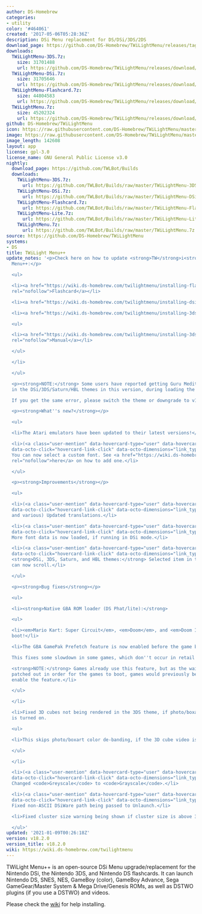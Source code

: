 ```yaml
---
author: DS-Homebrew
categories:
- utility
color: '#464061'
created: '2017-05-06T05:28:36Z'
description: DSi Menu replacement for DS/DSi/3DS/2DS
download_page: https://github.com/DS-Homebrew/TWiLightMenu/releases/tag/v18.2.0
downloads:
  TWiLightMenu-3DS.7z:
    size: 31701488
    url: https://github.com/DS-Homebrew/TWiLightMenu/releases/download/v18.2.0/TWiLightMenu-3DS.7z
  TWiLightMenu-DSi.7z:
    size: 31705646
    url: https://github.com/DS-Homebrew/TWiLightMenu/releases/download/v18.2.0/TWiLightMenu-DSi.7z
  TWiLightMenu-Flashcard.7z:
    size: 44804583
    url: https://github.com/DS-Homebrew/TWiLightMenu/releases/download/v18.2.0/TWiLightMenu-Flashcard.7z
  TWiLightMenu.7z:
    size: 45202324
    url: https://github.com/DS-Homebrew/TWiLightMenu/releases/download/v18.2.0/TWiLightMenu.7z
github: DS-Homebrew/TWiLightMenu
icon: https://raw.githubusercontent.com/DS-Homebrew/TWiLightMenu/master/booter/Twilight%2B%2B-animated%20icon-fix.gif
image: https://raw.githubusercontent.com/DS-Homebrew/TWiLightMenu/master/logo.png
image_length: 142608
layout: app
license: gpl-3.0
license_name: GNU General Public License v3.0
nightly:
  download_page: https://github.com/TWLBot/Builds
  downloads:
    TWiLightMenu-3DS.7z:
      url: https://github.com/TWLBot/Builds/raw/master/TWiLightMenu-3DS.7z
    TWiLightMenu-DSi.7z:
      url: https://github.com/TWLBot/Builds/raw/master/TWiLightMenu-DSi.7z
    TWiLightMenu-Flashcard.7z:
      url: https://github.com/TWLBot/Builds/raw/master/TWiLightMenu-Flashcard.7z
    TWiLightMenu-Lite.7z:
      url: https://github.com/TWLBot/Builds/raw/master/TWiLightMenu-Lite.7z
    TWiLightMenu.7z:
      url: https://github.com/TWLBot/Builds/raw/master/TWiLightMenu.7z
source: https://github.com/DS-Homebrew/TWiLightMenu
systems:
- DS
title: TWiLight Menu++
update_notes: '<p>Check here on how to update <strong>TW</strong>i<strong>L</strong>ight
  Menu++:</p>

  <ul>

  <li><a href="https://wiki.ds-homebrew.com/twilightmenu/installing-flashcard.html"
  rel="nofollow">Flashcard</a></li>

  <li><a href="https://wiki.ds-homebrew.com/twilightmenu/installing-dsi.html" rel="nofollow">DSi</a></li>

  <li><a href="https://wiki.ds-homebrew.com/twilightmenu/installing-3ds.html" rel="nofollow">3DS</a>

  <ul>

  <li><a href="https://wiki.ds-homebrew.com/twilightmenu/installing-3ds-manual.html"
  rel="nofollow">Manual</a></li>

  </ul>

  </li>

  </ul>

  <p><strong>NOTE:</strong> Some users have reported getting Guru Meditation Error
  in the DSi/3DS/Saturn/HBL themes in this version, during loading the ROM list.<br>

  If you get the same error, please switch the theme or downgrade to v18.1.0.</p>

  <p><strong>What''s new?</strong></p>

  <ul>

  <li>The Atari emulators have been updated to their latest versions!</li>

  <li>(<a class="user-mention" data-hovercard-type="user" data-hovercard-url="/users/Epicpkmn11/hovercard"
  data-octo-click="hovercard-link-click" data-octo-dimensions="link_type:self" href="https://github.com/Epicpkmn11">@Epicpkmn11</a>)
  You can now select a custom font. See <a href="https://wiki.ds-homebrew.com/twilightmenu/custom-fonts"
  rel="nofollow">here</a> on how to add one.</li>

  </ul>

  <p><strong>Improvements</strong></p>

  <ul>

  <li>(<a class="user-mention" data-hovercard-type="user" data-hovercard-url="/users/Epicpkmn11/hovercard"
  data-octo-click="hovercard-link-click" data-octo-dimensions="link_type:self" href="https://github.com/Epicpkmn11">@Epicpkmn11</a>
  and various) Updated translations.</li>

  <li>(<a class="user-mention" data-hovercard-type="user" data-hovercard-url="/users/Epicpkmn11/hovercard"
  data-octo-click="hovercard-link-click" data-octo-dimensions="link_type:self" href="https://github.com/Epicpkmn11">@Epicpkmn11</a>)
  More font data is now loaded, if running in DSi mode.</li>

  <li>(<a class="user-mention" data-hovercard-type="user" data-hovercard-url="/users/Epicpkmn11/hovercard"
  data-octo-click="hovercard-link-click" data-octo-dimensions="link_type:self" href="https://github.com/Epicpkmn11">@Epicpkmn11</a>)
  <strong>DSi, 3DS, Saturn, and HBL themes:</strong> Selected item in the cheat list
  can now scroll.</li>

  </ul>

  <p><strong>Bug fixes</strong></p>

  <ul>

  <li><strong>Native GBA ROM loader (DS Phat/lite):</strong>

  <ul>

  <li><em>Mario Kart: Super Circuit</em>, <em>Doom</em>, and <em>Doom II</em> now
  boot!</li>

  <li>The GBA GamePak Prefetch feature is now enabled before the game boots!<br>

  This fixes some slowdown in some games, which don''t occur in retail carts.<br>

  <strong>NOTE:</strong> Games already use this feature, but as the wait states are
  patched out in order for the games to boot, games would previously be unable to
  enable the feature.</li>

  </ul>

  </li>

  <li>Fixed 3D cubes not being rendered in the 3DS theme, if photo/boxart color de-banding
  is turned on.

  <ul>

  <li>This skips photo/boxart color de-banding, if the 3D cube video is found.</li>

  </ul>

  </li>

  <li>(<a class="user-mention" data-hovercard-type="user" data-hovercard-url="/users/Epicpkmn11/hovercard"
  data-octo-click="hovercard-link-click" data-octo-dimensions="link_type:self" href="https://github.com/Epicpkmn11">@Epicpkmn11</a>)
  Changed <code>Greyscale</code> to <code>Grayscale</code>.</li>

  <li>(<a class="user-mention" data-hovercard-type="user" data-hovercard-url="/users/Epicpkmn11/hovercard"
  data-octo-click="hovercard-link-click" data-octo-dimensions="link_type:self" href="https://github.com/Epicpkmn11">@Epicpkmn11</a>)
  Fixed non-ASCII DSiWare path being passed to Unlaunch.</li>

  <li>Fixed cluster size warning being shown if cluster size is above 32KB.</li>

  </ul>'
updated: '2021-01-09T00:26:18Z'
version: v18.2.0
version_title: v18.2.0
wiki: https://wiki.ds-homebrew.com/twilightmenu
---
```

TWiLight Menu++ is an open-source DSi Menu upgrade/replacement for the Nintendo DSi, the Nintendo 3DS, and Nintendo DS flashcards. It can launch Nintendo DS, SNES, NES, GameBoy (color), GameBoy Advance, Sega GameGear/Master System & Mega Drive/Genesis ROMs, as well as DSTWO plugins (if you use a DSTWO) and videos.

Please check the [wiki](https://wiki.ds-homebrew.com/twilightmenu) for help installing.